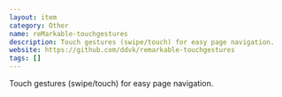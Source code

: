 ```yaml
---
layout: item
category: Other
name: reMarkable-touchgestures
description: Touch gestures (swipe/touch) for easy page navigation.
website: https://github.com/ddvk/remarkable-touchgestures
tags: []
---
```


Touch gestures (swipe/touch) for easy page navigation.
